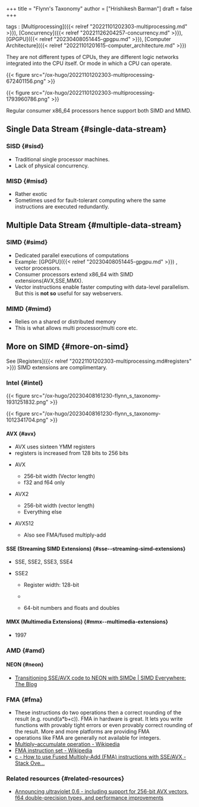 +++
title = "Flynn's Taxonomy"
author = ["Hrishikesh Barman"]
draft = false
+++

tags
: [Multiprocessing]({{< relref "20221101202303-multiprocessing.md" >}}), [Concurrency]({{< relref "20221126204257-concurrency.md" >}}), [GPGPU]({{< relref "20230408051445-gpgpu.md" >}}), [Computer Architecture]({{< relref "20221101201615-computer_architecture.md" >}})

They are not different types of CPUs, they are different logic networks integrated into the CPU itself. Or mode in which a CPU can operate.

{{< figure src="/ox-hugo/20221101202303-multiprocessing-672401156.png" >}}

{{< figure src="/ox-hugo/20221101202303-multiprocessing-1793960786.png" >}}

Regular consumer x86_64 processors hence support both SIMD and MIMD.


## Single Data Stream {#single-data-stream}


### SISD {#sisd}

-   Traditional single processor machines.
-   Lack of physical concurrency.


### MISD {#misd}

-   Rather exotic
-   Sometimes used for fault-tolerant computing where the same instructions are executed redundantly.


## Multiple Data Stream {#multiple-data-stream}


### SIMD {#simd}

-   Dedicated parallel executions of computations
-   Example: [GPGPU]({{< relref "20230408051445-gpgpu.md" >}}) , vector processors.
-   Consumer processors extend x86_64 with SIMD extensions(AVX,SSE,MMX).
-   Vector instructions enable faster computing with data-level parallelism. But this is **not so** useful for say webservers.


### MIMD {#mimd}

-   Relies on a shared or distributed memory
-   This is what allows multi processor/multi core etc.


## More on SIMD {#more-on-simd}

See [Registers]({{< relref "20221101202303-multiprocessing.md#registers" >}})
SIMD extensions are complimentary.


### Intel {#intel}

{{< figure src="/ox-hugo/20230408161230-flynn_s_taxonomy-1931251832.png" >}}

{{< figure src="/ox-hugo/20230408161230-flynn_s_taxonomy-1012341704.png" >}}


#### AVX {#avx}

-   AVX uses sixteen YMM registers
-   registers is increased from 128 bits to 256 bits

<!--list-separator-->

-  AVX

    -   256-bit width (Vector length)
    -   f32 and f64 only

<!--list-separator-->

-  AVX2

    -   256-bit width (vector length)
    -   Everything else

<!--list-separator-->

-  AVX512

    -   Also see FMA/fused multiply-add


#### SSE (Streaming SIMD Extensions) {#sse--streaming-simd-extensions}

-   SSE, SSE2, SSE3, SSE4

<!--list-separator-->

-  SSE2

    -   Register width: 128-bit
    -

    -   64-bit numbers and floats and doubles


#### MMX (Multimedia Extensions) {#mmx--multimedia-extensions}

-   1997


### AMD {#amd}


#### NEON {#neon}

-   [Transitioning SSE/AVX code to NEON with SIMDe | SIMD Everywhere: The Blog](https://simd-everywhere.github.io/blog/2020/06/22/transitioning-to-arm-with-simde.html)


### FMA {#fma}

-   These instructions do two operations then a correct rounding of the result (e.g. round(a\*b+c)). FMA in hardware is great. It lets you write functions with provably tight errors or even provably correct rounding of the result. More and more platforms are providing FMA
-   operations like FMA are generally not available for integers.
-   [Multiply–accumulate operation - Wikipedia](https://en.wikipedia.org/wiki/Multiply%E2%80%93accumulate_operation)
-   [FMA instruction set - Wikipedia](https://en.wikipedia.org/wiki/FMA_instruction_set)
-   [c - How to use Fused Multiply-Add (FMA) instructions with SSE/AVX - Stack Ove...](https://stackoverflow.com/questions/15933100/how-to-use-fused-multiply-add-fma-instructions-with-sse-avx)


### Related resources {#related-resources}

-   [Announcing ultraviolet 0.6 - including support for 256-bit AVX vectors, f64 double-precision types, and performance improvements](https://fusha.moe/blog/posts/ultraviolet-0.6/)
